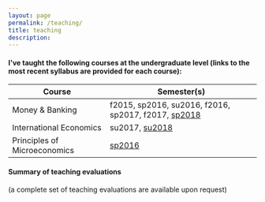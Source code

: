 ```yaml
---
layout: page
permalink: /teaching/
title: teaching
description: 
---
```


#### I've taught the following courses at the undergraduate level (links to the most recent syllabus are provided for each course):

 Course                        | Semester(s)                                         
-------------------------------|-----------------------------------------------------
 Money & Banking               | f2015, sp2016, su2016, f2016, sp2017, f2017, [sp2018](https://drive.google.com/open?id=1-KsqTI43-Aj7o74THp9516iQazxGA0Fp)
 International Economics       | su2017, [su2018](https://drive.google.com/open?id=19bNOvuJUcOuJfaMDThSlAZXRHv24Qy5o)
 Principles of Microeconomics | [sp2016](https://drive.google.com/open?id=1djcMuDbCogYAHh9QyxppcZCMu40k0WLL)

#### Summary of teaching evaluations
(a complete set of teaching evaluations are available upon request)

<script type="text/javascript" src="https://www.gstatic.com/charts/loader.js">
    
    google.charts.load('current', {
        'packages': ['bar']
      });
 
      google.charts.setOnLoadCallback(drawChart);
      function drawChart() {
        var data = google.visualization.arrayToDataTable([
          ["Semester", "Hamalainen", "ECON Average"],
          ["Fall 2015", 5.4, 5.1],
          ["Spring 2016", 5.45, 5.2],
          ["Summer 2016", 5.6, 5.2],
          ["Fall 2016", 5.3, 5.2],
          ["Spring 2017", 5.6, 5.2],
          ["Summer 2017", 5.4, 5.4],
          ["Fall 2017", 5.5, 5.1],
          ["Spring 2018", 5.8, 5.1],
          ["Summer 2018", 5.4, 5.2],
        ]);
        var options = {
          chart: {
            title: 'Course Evaluations',
            subtitle: 'Instructor Questions (2015-2018)',
          },
          bars: 'horizontal', // Required for Material Bar Charts.
          hAxis: {
            format: 'decimal',
            viewWindow: {
              min: 4.5,
              max: 6
            },
            ticks: [4.5, 5.0, 5.5, 6]
          },
          height: 400,
          colors: ['#5DADE2', '#7F8C8D']
        };
        var chart = new google.charts.Bar(document.getElementById('chart_div'));

        chart.draw(data, google.charts.Bar.convertOptions(options));

        var btns = document.getElementById('btn-group');

        btns.onclick = function(e) {

          if (e.target.tagName === 'BUTTON') {
            options.hAxis.format = e.target.id === 'none' ? '' : e.target.id;
            chart.draw(data, google.charts.Bar.convertOptions(options));
          }
        }
      } 
      
</script>

